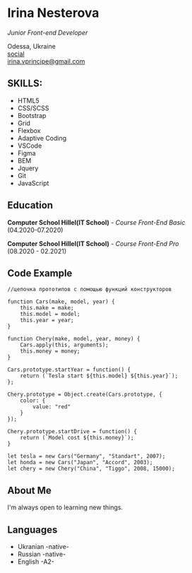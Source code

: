 # Irina Nesterova
*Junior Front-end Developer*

Odessa, Ukraine  
[social](https://www.linkedin.com/in/irina-nesterova-7809481b4)  
<irina.vprincipe@gmail.com>

## SKILLS: 
- HTML5 
- CSS/SCSS
- Bootstrap
- Grid
- Flexbox
- Adaptive Coding 
- VSCode
- Figma
- BEM
- Jquery
- Git
- JavaScript

## Education
**Computer School Hillel(IT School)** - *Course Front-End Basic*  
(04.2020-07.2020)

**Computer School Hillel(IT School)** - *Course Front-End Pro*  
(08.2020 - 02.2021)

## Code Example
```
//цепочка прототипов с помощью функций конструкторов

function Cars(make, model, year) {
    this.make = make;
    this.model = model;
    this.year = year;
}

function Chery(make, model, year, money) {
    Cars.apply(this, arguments);
    this.money = money;
}

Cars.prototype.startYear = function() {
    return (`Tesla start ${this.model} ${this.year}`);
};

Chery.prototype = Object.create(Cars.prototype, {
    color: {
        value: "red"
    }
});

Chery.prototype.startDrive = function() {
    return (`Model cost ${this.money}`);
}

let tesla = new Cars("Germany", "Standart", 2007);
let honda = new Cars("Japan", "Accord", 2003);
let chery = new Chery("China", "Tiggo", 2008, 15000);
```

## About Me
I'm always open to learning new things.
## Languages   
- Ukranian \-native\-
- Russian \-native\-
- English \-A2\-
